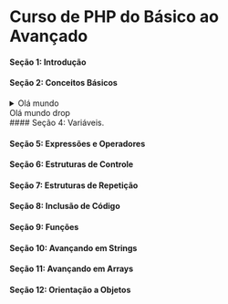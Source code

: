 # Curso de PHP do Básico ao Avançado

#### Seção 1: Introdução

#### Seção 2: Conceitos Básicos

<details>
<summary>Olá mundo</sumary>
<br>
Olá mundo drop
</details>
#### Seção 4: Variáveis.

#### Seção 5: Expressões e Operadores

#### Seção 6: Estruturas de Controle

#### Seção 7: Estruturas de Repetição

#### Seção 8: Inclusão de Código

#### Seção 9: Funções

#### Seção 10: Avançando em Strings

#### Seção 11: Avançando em Arrays

#### Seção 12: Orientação a Objetos
